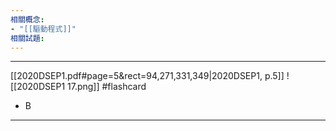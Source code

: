 ```yaml
---
相關概念: 
- "[[驅動程式]]"
相關試題:
---
```


---
[[2020DSEP1.pdf#page=5&rect=94,271,331,349|2020DSEP1, p.5]]
![[2020DSEP1 17.png]]
 #flashcard 
- B
---
<!--ID: 1730779830591-->
